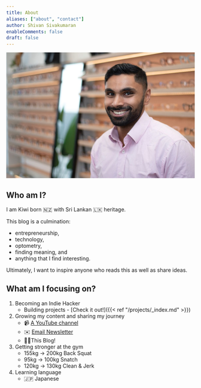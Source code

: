 ```yaml
---
title: About
aliases: ["about", "contact"]
author: Shivan Sivakumaran
enableComments: false
draft: false
---
```


![me](shivan-sivakumaran.jpg)

## Who am I?

I am Kiwi born 🇳🇿 with Sri Lankan 🇱🇰 heritage.

This blog is a culmination:

- entrepreneurship,
- technology,
- optometry,
- finding meaning, and
- anything that I find interesting.

Ultimately, I want to inspire anyone who reads this as well as share ideas.

## What am I focusing on?

1. Becoming an Indie Hacker
   - Building projects - [Check it out!]({{< ref "/projects/_index.md" >}})
2. Growing my content and sharing my journey
   - 📹 [A YouTube channel](https://youtube.com/c/shivansivakumaran)
   - ✉️ [Email Newsletter](https://email.shivansivakumaran.com)
   - ✍🏾This Blog!
3. Getting stronger at the gym
   - 155kg -> 200kg Back Squat
   - 95kg -> 100kg Snatch
   - 120kg -> 130kg Clean & Jerk
4. Learning language
   - 🇯🇵 Japanese
